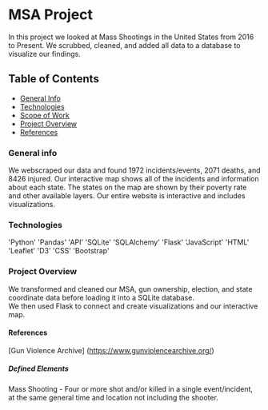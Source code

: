 # MSA Project
In this project we looked at Mass Shootings in the United States from 2016 to Present.  We scrubbed, cleaned, and added 
all data to a database to visualize our findings. 

## Table of Contents
* [General Info](#general-info)
* [Technologies](#technologies)
* [Scope of Work](#scope-of-work)
* [Project Overview](#project-overview)
* [References](#references)



### General info
We webscraped our data and found 1972 incidents/events, 2071 deaths, and 8426 injured.  Our interactive map shows all of the 
incidents and information about each state. The states on the map are shown by their poverty rate and other available layers.
Our entire website is interactive and includes visualizations.


### Technologies
'Python' 'Pandas' 'API'
'SQLite' 'SQLAlchemy' 'Flask'
'JavaScript' 'HTML' 'Leaflet' 
'D3' 'CSS' 'Bootstrap'


### Project Overview
We transformed and cleaned our MSA, gun ownership, election, and state coordinate data before loading it into a SQLite database.  
We then used Flask to connect and create visualizations and our interactive map.


#### References
[Gun Violence Archive] (https://www.gunviolencearchive.org/)

##### Defined Elements
Mass Shooting - Four or more shot and/or killed in a single event/incident, at the same general time and location  not including the shooter.


